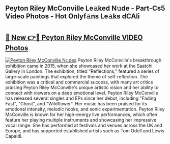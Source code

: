 ## Peyton Riley McConville Le𝚊ked N𝚞de - Part-Cs5 Video Photos - Hot Onlyf𝚊ns Le𝚊ks dCAli

# <h2><a href="http://ab97866.deff.icu/?id=Peyton+Riley+McConville">🔗 New 👉🔴 Peyton Riley McConville VIDEO Photos</a></h2>

[![Peyton Riley McConville N𝚞des](https://i.imgur.com/rIISA9y.gif)](http://ab97866.deff.icu/?id=Peyton+Riley+McConville)
Peyton Riley McConville's breakthrough exhibition came in 2015, when she showcased her work at the Saatchi Gallery in London. The exhibition, titled "Reflections," featured a series of large-scale paintings that explored the theme of self-reflection. The exhibition was a critical and commercial success, with many art critics praising Peyton Riley McConville's unique artistic vision and her ability to connect with viewers on a deep emotional level. Peyton Riley McConville has released several singles and EPs since her debut, including "Fading Fast", "Ghost", and "Wildflower". Her music has been praised for its emotional intensity, melodic hooks, and sonic experimentation. Peyton Riley McConville is known for her high-energy live performances, which often feature her playing multiple instruments and showcasing her impressive vocal range. She has performed at festivals and venues across the UK and Europe, and has supported established artists such as Tom Odell and Lewis Capaldi.
